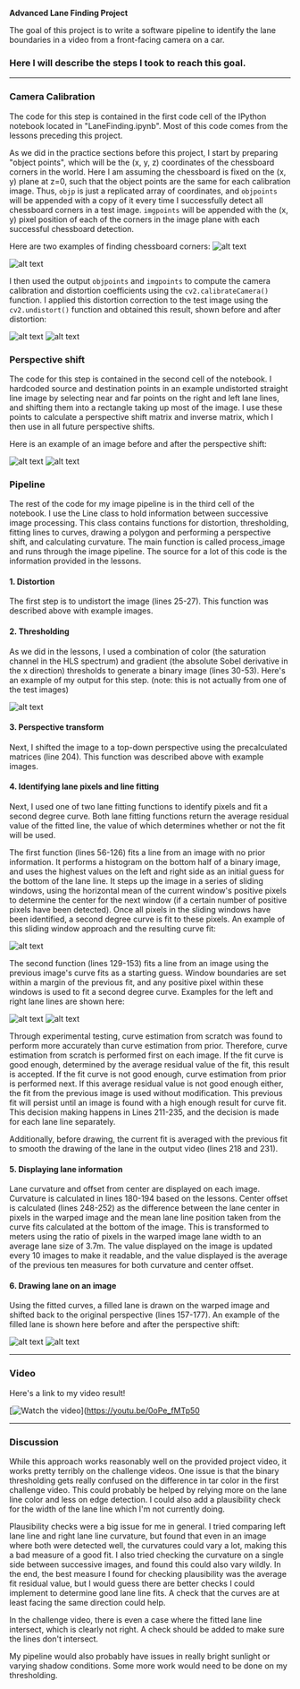 **Advanced Lane Finding Project**

The goal of this project is to write a software pipeline to identify the lane boundaries in a video from a front-facing camera on a car. 

[//]: # (Image References)

[image1]: ./output_images/chessboard1.png "Finding chessboard corners"
[image2]: ./output_images/chessboard2.png "Finding chessboard corners"
[image3]: ./output_images/chessboard1dist.png "Raw camera image"
[image4]: ./output_images/chessboard1undist.png "Undistorted camera image"
[image5]: ./output_images/fill_poly.png "Using fitted lines to draw a polygon"
[image6]: ./output_images/perShiftpoly.png "Polygon after perspective shift"
[image7]: ./output_images/perTransAft.png "After perspective shift"
[image8]: ./output_images/perTransb4.png "Before perspective shift"
[image9]: ./output_images/rectangles.png "Using sliding window approach"
[image10]: ./output_images/thresholding.png "Thresholding image with color and edges"
[image11]: ./output_images/left_fit.png "Fitting left lane from previous"
[image12]: ./output_images/right_fit.png "Fitting right lane from previous"
[image13]: ./output_images/cover_image.png "Watch the video!"


### Here I will describe the steps I took to reach this goal.

---


### Camera Calibration


The code for this step is contained in the first code cell of the IPython notebook located in "LaneFinding.ipynb". Most of this code comes from the lessons preceding this project.  

As we did in the practice sections before this project, I start by preparing "object points", which will be the (x, y, z) coordinates of the chessboard corners in the world. Here I am assuming the chessboard is fixed on the (x, y) plane at z=0, such that the object points are the same for each calibration image.  Thus, `objp` is just a replicated array of coordinates, and `objpoints` will be appended with a copy of it every time I successfully detect all chessboard corners in a test image.  `imgpoints` will be appended with the (x, y) pixel position of each of the corners in the image plane with each successful chessboard detection.  

Here are two examples of finding chessboard corners:
![alt text][image1]

![alt text][image2]

I then used the output `objpoints` and `imgpoints` to compute the camera calibration and distortion coefficients using the `cv2.calibrateCamera()` function.  I applied this distortion correction to the test image using the `cv2.undistort()` function and obtained this result, shown before and after distortion: 

![alt text][image3]
![alt text][image4]


### Perspective shift

The code for this step is contained in the second cell of the notebook. I hardcoded source and destination points in an example undistorted straight line image by selecting near and far points on the right and left lane lines, and shifting them into a rectangle taking up most of the image. I use these points to calculate a perspective shift matrix and inverse matrix, which I then use in all future perspective shifts.

Here is an example of an image before and after the perspective shift:

![alt text][image8]
![alt text][image7]


### Pipeline 

The rest of the code for my image pipeline is in the third cell of the notebook. I use the Line class to hold information between successive image processing. This class contains functions for distortion, thresholding, fitting lines to curves, drawing a polygon and performing a perspective shift, and calculating curvature. The main function is called process_image and runs through the image pipeline. The source for a lot of this code is the information provided in the lessons.

#### 1. Distortion 

The first step is to undistort the image (lines 25-27). This function was described above with example images.

#### 2. Thresholding 

As we did in the lessons, I used a combination of color (the saturation channel in the HLS spectrum) and gradient (the absolute Sobel derivative in the x direction) thresholds to generate a binary image (lines 30-53).  Here's an example of my output for this step.  (note: this is not actually from one of the test images)

![alt text][image10]

#### 3. Perspective transform

Next, I shifted the image to a top-down perspective using the precalculated matrices (line 204). This function was described above with example images.

#### 4. Identifying lane pixels and line fitting

Next, I used one of two lane fitting functions to identify pixels and fit a second degree curve. Both lane fitting functions return the average residual value of the fitted line, the value of which determines whether or not the fit will be used.

The first function (lines 56-126) fits a line from an image with no prior information. It performs a histogram on the bottom half of a binary image, and uses the highest values on the left and right side as an initial guess for the bottom of the lane line. It steps up the image in a series of sliding windows, using the horizontal mean of the current window's positive pixels to determine the center for the next window (if a certain number of positive pixels have been detected). Once all pixels in the sliding windows have been identified, a second degree curve is fit to these pixels. An example of this sliding window approach and the resulting curve fit:

![alt text][image9]

The second function (lines 129-153) fits a line from an image using the previous image's curve fits as a starting guess. Window boundaries are set within a margin of the previous fit, and any positive pixel within these windows is used to fit a second degree curve. Examples for the left and right lane lines are shown here:

![alt text][image11]
![alt text][image12]

Through experimental testing, curve estimation from scratch was found to perform more accurately than curve estimation from prior. Therefore, curve estimation from scratch is performed first on each image. If the fit curve is good enough, determined by the average residual value of the fit, this result is accepted. If the fit curve is not good enough, curve estimation from prior is performed next. If this average residual value is not good enough either, the fit from the previous image is used without modification. This previous fit will persist until an image is found with a high enough result for curve fit. This decision making happens in Lines 211-235, and the decision is made for each lane line separately.

Additionally, before drawing, the current fit is averaged with the previous fit to smooth the drawing of the lane in the output video (lines 218 and 231).

#### 5. Displaying lane information

Lane curvature and offset from center are displayed on each image. Curvature is calculated in lines 180-194 based on the lessons. Center offset is calculated (lines 248-252) as the difference between the lane center in pixels in the warped image and the mean lane line position taken from the curve fits calculated at the bottom of the image. This is transformed to meters using the ratio of pixels in the warped image lane width to an average lane size of 3.7m. The value displayed on the image is updated every 10 images to make it readable, and the value displayed is the average of the previous ten measures for both curvature and center offset.

#### 6. Drawing lane on an image

Using the fitted curves, a filled lane is drawn on the warped image and shifted back to the original perspective (lines 157-177). An example of the filled lane is shown here before and after the perspective shift:

![alt text][image5]
![alt text][image6]

---

### Video

Here's a link to my video result!

[![Watch the video][image13]](https://youtu.be/0oPe_fMTp50

---

### Discussion

While this approach works reasonably well on the provided project video, it works pretty terribly on the challenge videos. One issue is that the binary thresholding gets really confused on the difference in tar color in the first challenge video. This could probably be helped by relying more on the lane line color and less on edge detection. I could also add a plausibility check for the width of the lane line which I'm not currently doing. 

Plausibility checks were a big issue for me in general. I tried comparing left lane line and right lane line curvature, but found that even in an image where both were detected well, the curvatures could vary a lot, making this a bad measure of a good fit. I also tried checking the curvature on a single side between successive images, and found this could also vary wildly. In the end, the best measure I found for checking plausibility was the average fit residual value, but I would guess there are better checks I could implement to determine good lane line fits. A check that the curves are at least facing the same direction could help.

In the challenge video, there is even a case where the fitted lane line intersect, which is clearly not right. A check should be added to make sure the lines don't intersect.

My pipeline would also probably have issues in really bright sunlight or varying shadow conditions. Some more work would need to be done on my thresholding.
